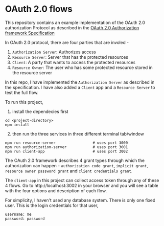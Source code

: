 # OAuth 2.0 flows

This repository contains an example implementation of the OAuth 2.0 authorization Protocol as described in the [OAuth 2.0 Authorization framework Specification](https://www.rfc-editor.org/rfc/rfc6749)

In OAuth 2.0 protocol, there are four parties that are involed - 
1. `Authorization Server`: Authorizes access
2. `Resource Server`: Server that has the protected resources
3. `Client`: A party that wants to access the protected resources
4. `Resource Owner`: The user who has some protected resource stored in the resource server

In this repo, I have implemented the `Authorization Server` as described in the specification. I have also added a `Client` app and a `Resource Server` to test the full flow.

To run this project,
1. install the dependecies first
```
cd <project-directory>
npm install
```
2. then run the three services in three different terminal tab/window
```
npm run resource-server                 # uses port 3000
npm run authorization-server            # uses port 3001
npm run client-app                      # uses port 3002
```

The OAuth 2.0 framework describes 4 grant types through which the authorization can happen - `authorization code grant`, `implicit grant`, `resource owner password grant` and `client credentials grant`.

The `client-app` in this project can collect access token through any of these 4 flows. Go to http://localhost:3002 in your browser and you will see a table with the four options and description of each flow.

For simplicity, I haven't used any database system. There is only one fixed user. This is the login credentials for that user,
```
username: me
password: password
```